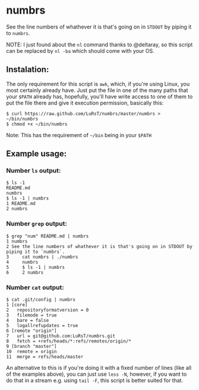 # numbrs

See the line numbers of whathever it is that's going on in `STDOUT` by piping
it to `numbrs`.

NOTE: I just found about the `nl` command thanks to @deltaray, so this script
can be replaced by `nl -ba` which should come with your OS.

## Instalation:

The only requirement for this script is `awk`, which, if you're using Linux, you
most certainly already have.
Just put the file in one of the many paths that your `$PATH` already has,
hopefully, you'll have write access to one of them to put the file there and
give it execution permission, basically this:

    $ curl https://raw.github.com/LuRsT/numbrs/master/numbrs > ~/bin/numbrs
    $ chmod +x ~/bin/numbrs

Note: This has the requirement of `~/bin` being in your `$PATH`

## Example usage:

### Number `ls` output:

    $ ls -1
    README.md
    numbrs
    $ ls -1 | numbrs
    1 README.md
    2 numbrs

### Number `grep` output:

    $ grep "num" README.md | numbrs
    1 numbrs
    2 See the line numbers of whathever it is that's going on in STDOUT by piping it to `numbrs`.
    3     cat numbrs | ./numbrs
    4     numbrs
    5     $ ls -1 | numbrs
    6     2 numbrs

### Number `cat` output:

    $ cat .git/config | numbrs
    1 [core]
    2   repositoryformatversion = 0
    3   filemode = true
    4   bare = false
    5   logallrefupdates = true
    6 [remote "origin"]
    7   url = git@github.com:LuRsT/numbrs.git
    8   fetch = +refs/heads/*:refs/remotes/origin/*
    9 [branch "master"]
    10  remote = origin
    11  merge = refs/heads/master

An alternative to this is if you're doing it with a fixed number of lines (like
all of the examples above), you can just use `less -N`, however, if you want to
do that in a stream e.g. using `tail -F`, this script is better suited for
that.
